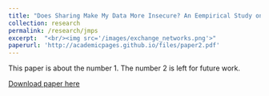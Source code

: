 ```yaml
---
title: "Does Sharing Make My Data More Insecure? An Eempirical Study on Health Information Exchange and Data Breaches"
collection: research
permalink: /research/jmps
excerpt:  "<br/><img src='/images/exchange_networks.png'>"
paperurl: 'http://academicpages.github.io/files/paper2.pdf'
---
```

This paper is about the number 1. The number 2 is left for future work.

[Download paper here](http://academicpages.github.io/files/paper1.pdf)

